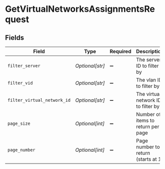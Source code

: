 # GetVirtualNetworksAssignmentsRequest


## Fields

| Field                               | Type                                | Required                            | Description                         |
| ----------------------------------- | ----------------------------------- | ----------------------------------- | ----------------------------------- |
| `filter_server`                     | *Optional[str]*                     | :heavy_minus_sign:                  | The server ID to filter by          |
| `filter_vid`                        | *Optional[str]*                     | :heavy_minus_sign:                  | The vlan ID to filter by            |
| `filter_virtual_network_id`         | *Optional[str]*                     | :heavy_minus_sign:                  | The virtual network ID to filter by |
| `page_size`                         | *Optional[int]*                     | :heavy_minus_sign:                  | Number of items to return per page  |
| `page_number`                       | *Optional[int]*                     | :heavy_minus_sign:                  | Page number to return (starts at 1) |